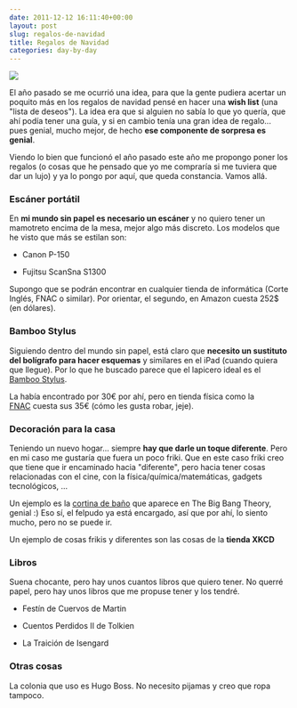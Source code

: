 ```yaml
---
date: 2011-12-12 16:11:40+00:00
layout: post
slug: regalos-de-navidad
title: Regalos de Navidad
categories: day-by-day
---
```


[![](http://blog.migueljulian.com/wp-content/uploads/navidad.jpg)](http://blog.migueljulian.com/2011/12/regalos-de-navidad/navidad/)

El año pasado se me ocurrió una idea, para que la gente pudiera acertar un poquito más en los regalos de navidad pensé en hacer una **wish list** (una "lista de deseos"). La idea era que si alguien no sabía lo que yo quería, que ahí podía tener una guía, y si en cambio tenía una gran idea de regalo... pues genial, mucho mejor, de hecho **ese componente de sorpresa es genial**.

Viendo lo bien que funcionó el año pasado este año me propongo poner los regalos (o cosas que he pensado que yo me compraría si me tuviera que dar un lujo) y ya lo pongo por aquí, que queda constancia. Vamos allá.


### Escáner portátil


En **mi mundo sin papel es necesario un escáner** y no quiero tener un mamotreto encima de la mesa, mejor algo más discreto. Los modelos que he visto que más se estilan son:



	
  * Canon P-150

	
  * Fujitsu ScanSna S1300




Supongo que se podrán encontrar en cualquier tienda de informática (Corte Inglés, FNAC o similar). Por orientar, el segundo, en Amazon cuesta 252$ (en dólares).







### Bamboo Stylus







Siguiendo dentro del mundo sin papel, está claro que **necesito un sustituto del bolígrafo para hacer esquemas** y similares en el iPad (cuando quiera que llegue). Por lo que he buscado parece que el lapicero ideal es el [Bamboo Stylus](http://bamboostylus.wacom.eu/index-ES.html).




La había encontrado por 30€ por ahí, pero en tienda física como la [FNAC](http://www.fnac.es/Wacom-Bamboo-Stylus-para-iPad-y-tablet-Accesorios-informatica-Accesorio-Tablet/a679438?PID=10&Mn=-1&Mu=-13&Ra=-5000&To=0&Nu=1&Fr=0) cuesta sus 35€ (cómo les gusta robar, jeje).







### Decoración para la casa







Teniendo un nuevo hogar... siempre **hay que darle un toque diferente**. Pero en mi caso me gustaría que fuera un poco friki. Que en este caso friki creo que tiene que ir encaminado hacia "diferente", pero hacia tener cosas relacionadas con el cine, con la física/química/matemáticas, gadgets tecnológicos, ...




Un ejemplo es la [cortina de baño](http://www.vistoenpantalla.com/cortina_de_ducha_tabla_periodica_the_big_bang_theory-ref_15945.html?source=webgains&siteid=75026) que aparece en The Big Bang Theory, genial :) Eso sí, el felpudo ya está encargado, así que por ahí, lo siento mucho, pero no se puede ir.




Un ejemplo de cosas frikis y diferentes son las cosas de la **tienda XKCD**







### Libros







Suena chocante, pero hay unos cuantos libros que quiero tener. No querré papel, pero hay unos libros que me propuse tener y los tendré.








	
  * Festín de Cuervos de Martin

	
  * Cuentos Perdidos II de Tolkien

	
  * La Traición de Isengard







### Otras cosas


La colonia que uso es Hugo Boss. No necesito pijamas y creo que ropa tampoco.





